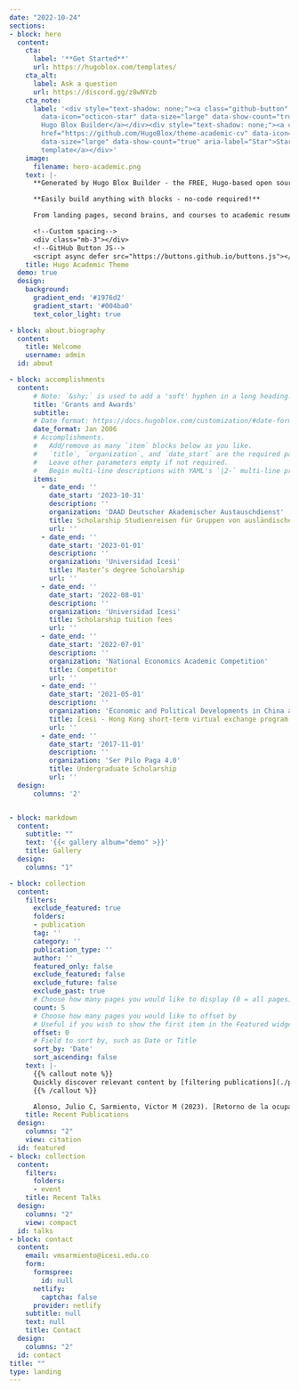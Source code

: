 ```yaml
---
date: "2022-10-24"
sections:
- block: hero
  content:
    cta:
      label: '**Get Started**'
      url: https://hugoblox.com/templates/
    cta_alt:
      label: Ask a question
      url: https://discord.gg/z8wNYzb
    cta_note:
      label: '<div style="text-shadow: none;"><a class="github-button" href="https://github.com/HugoBlox/hugo-blox-builder"
        data-icon="octicon-star" data-size="large" data-show-count="true" aria-label="Star">Star
        Hugo Blox Builder</a></div><div style="text-shadow: none;"><a class="github-button"
        href="https://github.com/HugoBlox/theme-academic-cv" data-icon="octicon-star"
        data-size="large" data-show-count="true" aria-label="Star">Star the Academic
        template</a></div>'
    image:
      filename: hero-academic.png
    text: |-
      **Generated by Hugo Blox Builder - the FREE, Hugo-based open source website builder trusted by 500,000+ sites.**

      **Easily build anything with blocks - no-code required!**

      From landing pages, second brains, and courses to academic resumés, conferences, and tech blogs.

      <!--Custom spacing-->
      <div class="mb-3"></div>
      <!--GitHub Button JS-->
      <script async defer src="https://buttons.github.io/buttons.js"></script>
    title: Hugo Academic Theme
  demo: true
  design:
    background:
      gradient_end: '#1976d2'
      gradient_start: '#004ba0'
      text_color_light: true

- block: about.biography
  content:
    title: Welcome
    username: admin
  id: about

- block: accomplishments
  content:
      # Note: `&shy;` is used to add a 'soft' hyphen in a long heading.
      title: 'Grants and Awards'
      subtitle:
      # Date format: https://docs.hugoblox.com/customization/#date-format
      date_format: Jan 2006
      # Accomplishments.
      #   Add/remove as many `item` blocks below as you like.
      #   `title`, `organization`, and `date_start` are the required parameters.
      #   Leave other parameters empty if not required.
      #   Begin multi-line descriptions with YAML's `|2-` multi-line prefix.
      items:
        - date_end: ''
          date_start: '2023-10-31'
          description: ''
          organization: 'DAAD Deutscher Akademischer Austauschdienst'
          title: Scholarship Studienreisen für Gruppen von ausländischen Studierenden in Deutschland
          url: ''
        - date_end: ''
          date_start: '2023-01-01'
          description: ''
          organization: 'Universidad Icesi'
          title: Master’s degree Scholarship
          url: ''
        - date_end: ''
          date_start: '2022-08-01'
          description: ''
          organization: 'Universidad Icesi'
          title: Scholarship tuition fees
          url: ''
        - date_end: ''
          date_start: '2022-07-01'
          description: ''
          organization: 'National Economics Academic Competition'
          title: Competitor
          url: ''
        - date_end: ''
          date_start: '2021-05-01'
          description: ''
          organization: 'Economic and Political Developments in China and Colombia'
          title: Icesi ‑ Hong Kong short‑term virtual exchange program
          url: ''
        - date_end: ''
          date_start: '2017-11-01'
          description: ''
          organization: 'Ser Pilo Paga 4.0'
          title: Undergraduate Scholarship
          url: ''
  design:
      columns: '2'


- block: markdown
  content:
    subtitle: ""
    text: '{{< gallery album="demo" >}}'
    title: Gallery
  design:
    columns: "1"

- block: collection
  content:
    filters:
      exclude_featured: true
      folders:
      - publication
      tag: ''
      category: ''
      publication_type: ''
      author: ''
      featured_only: false
      exclude_featured: false
      exclude_future: false
      exclude_past: true
      # Choose how many pages you would like to display (0 = all pages)
      count: 5
      # Choose how many pages you would like to offset by
      # Useful if you wish to show the first item in the Featured widget
      offset: 0
      # Field to sort by, such as Date or Title
      sort_by: 'Date'
      sort_ascending: false
    text: |-
      {{% callout note %}}
      Quickly discover relevant content by [filtering publications](./publication/).
      {{% /callout %}}

      Alonso, Julio C, Sarmiento, Victor M (2023). [Retorno de la ocupación a los niveles de la prepandemia](./publication/retorno-de-la-ocupaci-n-a-los-niveles-de-la-prepandemia/). in Actualización del sistema de cuentas económicas distritales de Santiago de Cali 2015-2022.
    title: Recent Publications
  design:
    columns: "2"
    view: citation
  id: featured
- block: collection
  content:
    filters:
      folders:
      - event
    title: Recent Talks
  design:
    columns: "2"
    view: compact
  id: talks
- block: contact
  content:
    email: vmsarmiento@icesi.edu.co
    form:
      formspree:
        id: null
      netlify:
        captcha: false
      provider: netlify
    subtitle: null
    text: null
    title: Contact
  design:
    columns: "2"
  id: contact
title: ""
type: landing
---
```

